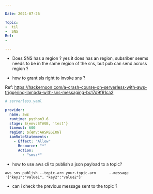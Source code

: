 ```yaml
---

Date: 2021-07-26

Topic:
-  til
-  SNS
Ref:
-

---
```


* Does SNS has a region ? 
yes it does has an region, subsriber seems needs to be in the same region of the sns, but pub can send across region ?


* how to grant sls right to invoke sns ?

Ref: https://hackernoon.com/a-crash-course-on-serverless-with-aws-triggering-lambda-with-sns-messaging-bc17d9f81ca2

```yml
# serverless.yaml

provider:
  name: aws
  runtime: python3.6
  stage: ${env:STAGE, 'test'}
  timeout: 600
  region: ${env:AWSREGION}  
  iamRoleStatements:
    - Effect: "Allow"
      Resource: "*"
      Action:
        - "sns:*"


```

* how to use aws cli to publish a json payload to a topic?

```
aws sns publish --topic-arn your-topic-arn      --message '{"key1":"value1", "key2":"value2"}'
```

* can i check the previous message sent to the topic ?





